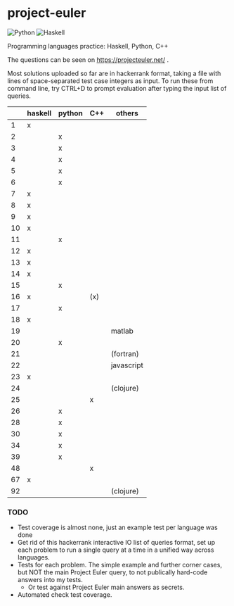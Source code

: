 # project-euler

![Python](https://github.com/jklebes/project-euler/actions/workflows/python-app.yml/badge.svg)
![Haskell](https://github.com/jklebes/project-euler/actions/workflows/haskell.yml/badge.svg)

Programming languages practice: Haskell, Python, C++

The questions can be seen on https://projecteuler.net/ .

Most solutions uploaded so far are in hackerrank format, taking a file with lines of space-separated test case integers as input.  To run these from command line, try CTRL+D to prompt evaluation after typing the input list of queries.


| | haskell | python | C++ | others |
| --- | --- | --- | --- | --- |
| 1 | x |  |  |  |
| 2 |  | x |  |  |
| 3 |  | x |  |  |
| 4 |  | x |  |  |
| 5 |  | x |  |  |
| 6 |  | x |  |  |
| 7 | x |  |  |  |
| 8 | x|  |  |  |
| 9 | x|  |  |  |
| 10 | x|  |  |  |
| 11 |   | x |  |  |
| 12 | x |  |  |  |
| 13 | x |  |  |  |
| 14 | x |  |  |  |
| 15 |  | x |  |  |
| 16 | x |  |  (x)|  |
| 17 |  | x |  |  |
| 18 | x |  |  |  |
| 19 |  |  |  | matlab |
| 20 |  | x |  |  |
| 21 |  |   |  | (fortran) |
| 22 |  |   |  | javascript |
| 23 |x| |  | |
| 24 | | |  |(clojure) |
| 25 |  |  | x|  |
| 26 |  | x | |  |
| 28 |  | x | |  |
| 30 |  | x | |  |
| 34 |  | x |  |  |
| 39 |  | x |  |  |
| 48 |  |   | x|  |
| 67 | x |  |  |  |
| 92 |  |  |  | (clojure) |

### TODO

- Test coverage is almost none, just an example test per language was done
- Get rid of this hackerrank interactive IO list of queries format, set up each problem to run a single query at a time in a unified way across languages.
- Tests for each problem.  The simple example and further corner cases, but NOT the main Project Euler query, to not publically hard-code answers into my tests.
  - Or test against Project Euler main answers as secrets.
- Automated check test coverage.
